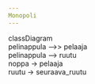 ```yaml
---
Monopoli
---
```

classDiagram  
    pelinappula -->> pelaaja  
    pelinappula --> ruutu  
    noppa -> pelaaja  
    ruutu -> seuraava_ruutu  
